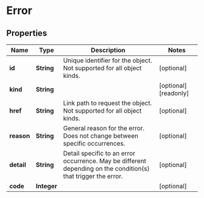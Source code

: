 

# Error


## Properties

Name | Type | Description | Notes
------------ | ------------- | ------------- | -------------
**id** | **String** | Unique identifier for the object. Not supported for all object kinds. |  [optional]
**kind** | **String** |  |  [optional] [readonly]
**href** | **String** | Link path to request the object. Not supported for all object kinds. |  [optional]
**reason** | **String** | General reason for the error. Does not change between specific occurrences. |  [optional]
**detail** | **String** | Detail specific to an error occurrence. May be different depending on the condition(s) that trigger the error. |  [optional]
**code** | **Integer** |  |  [optional]



